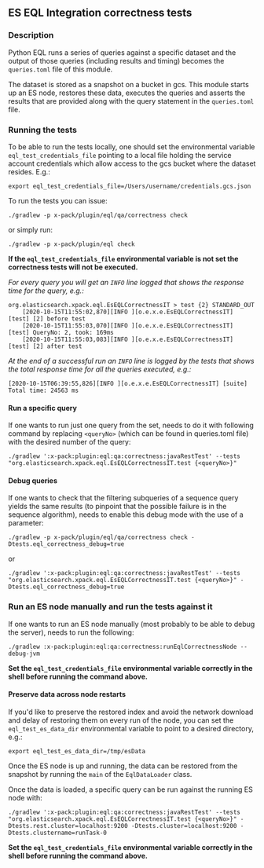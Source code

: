 ## ES EQL Integration correctness tests

### Description

Python EQL runs a series of queries against a specific dataset and the output of those queries (including results and
timing) becomes the `queries.toml` file of this module.

The dataset is stored as a snapshot on a bucket in gcs. This module starts up an ES node, restores these data, executes
the queries and asserts the results that are provided along with the query statement in the `queries.toml` file.

### Running the tests

To be able to run the tests locally, one should set the environmental variable `eql_test_credentials_file` pointing to
a local file holding the service account credentials which allow access to the gcs bucket where the dataset resides. 
E.g.:
```shell script
export eql_test_credentials_file=/Users/username/credentials.gcs.json
``` 

To run the tests you can issue:
```shell script
./gradlew -p x-pack/plugin/eql/qa/correctness check
```

or simply run:
```shell script
./gradlew -p x-pack/plugin/eql check
```

**If the `eql_test_credentials_file` environmental variable is not set the correctness tests will not be executed.**

*For every query you will get an `INFO` line logged that shows the response time for the query, e.g.:*
```
org.elasticsearch.xpack.eql.EsEQLCorrectnessIT > test {2} STANDARD_OUT
    [2020-10-15T11:55:02,870][INFO ][o.e.x.e.EsEQLCorrectnessIT] [test] [2] before test
    [2020-10-15T11:55:03,070][INFO ][o.e.x.e.EsEQLCorrectnessIT] [test] QueryNo: 2, took: 169ms
    [2020-10-15T11:55:03,083][INFO ][o.e.x.e.EsEQLCorrectnessIT] [test] [2] after test
```

*At the end of a successful run an `INFO` line is logged by the tests that shows the total response time for all the
queries executed, e.g.:*
```
[2020-10-15T06:39:55,826][INFO ][o.e.x.e.EsEQLCorrectnessIT] [suite] Total time: 24563 ms
```


#### Run a specific query

If one wants to run just one query from the set, needs to do it with following command by replacing `<queryNo>` (which 
can be found in queries.toml file) with the desired number of the query:

```shell script
./gradlew ':x-pack:plugin:eql:qa:correctness:javaRestTest' --tests "org.elasticsearch.xpack.eql.EsEQLCorrectnessIT.test {<queryNo>}"
```

#### Debug queries

If one wants to check that the filtering subqueries of a sequence query yields the same results (to pinpoint that the
possible failure is in the sequence algorithm), needs to enable this debug mode with the use of a parameter:

```shell script
./gradlew -p x-pack/plugin/eql/qa/correctness check -Dtests.eql_correctness_debug=true
```
or
```shell script
./gradlew ':x-pack:plugin:eql:qa:correctness:javaRestTest' --tests "org.elasticsearch.xpack.eql.EsEQLCorrectnessIT.test {<queryNo>}" -Dtests.eql_correctness_debug=true
```

### Run an ES node manually and run the tests against it 

If one wants to run an ES node manually (most probably to be able to debug the server), needs to run the following:

```shell script
./gradlew :x-pack:plugin:eql:qa:correctness:runEqlCorrectnessNode --debug-jvm
```

**Set the `eql_test_credentials_file` environmental variable correctly in the shell before running the command above.**

#### Preserve data across node restarts
If you'd like to preserve the restored index and avoid the network download and delay of restoring them on every run of the node,
you can set the `eql_test_es_data_dir` environmental variable to point to a desired directory, e.g.:
```shell script
export eql_test_es_data_dir=/tmp/esData
```

Once the ES node is up and running, the data can be restored from the snapshot by running the `main` of the 
`EqlDataLoader` class.

Once the data is loaded, a specific query can be run against the running ES node with:
```shell script
./gradlew ':x-pack:plugin:eql:qa:correctness:javaRestTest' --tests "org.elasticsearch.xpack.eql.EsEQLCorrectnessIT.test {<queryNo>}" -Dtests.rest.cluster=localhost:9200 -Dtests.cluster=localhost:9200 -Dtests.clustername=runTask-0
```

**Set the `eql_test_credentials_file` environmental variable correctly in the shell before running the command above.**
